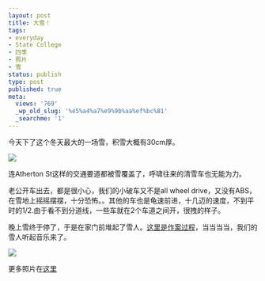 ```yaml
---
layout: post
title: 大雪！
tags:
- everyday
- State College
- 四季
- 照片
- 雪
status: publish
type: post
published: true
meta:
  views: '769'
  _wp_old_slug: '%e5%a4%a7%e9%9b%aa%ef%bc%81'
  _searchme: '1'
---
```

今天下了这个冬天最大的一场雪，积雪大概有30cm厚。


![](https://dl.dropboxusercontent.com/u/308058/blogimages/2010/07/img_0912.jpg)

连Atherton St这样的交通要道都被雪覆盖了，呼啸往来的清雪车也无能为力。

老公开车出去，都是很小心，我们的小破车又不是all wheel drive，又没有ABS，在雪地上摇摇摆摆，十分恐怖。。其他的车也是龟速前进，十几迈的速度，不到平时的1/2.由于看不到分道线，一些车就在2个车道之间开，很拽的样子。

晚上雪终于停了，于是在家门前堆起了雪人。<a href="http://picasaweb.google.com/MaZhaorong/BirthOfSnowman" target="_blank">这里是作案过程</a>，当当当当，我们的雪人听起音乐来了。


![](https://dl.dropboxusercontent.com/u/308058/blogimages/2010/07/img_0936.jpg)

更多照片在<a href="http://picasaweb.google.com/MaZhaorong/HeavySnow" target="_blank">这里</a>
